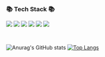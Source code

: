 ### 📚 Tech Stack 📚
<p>
<img src="https://img.shields.io/badge/HTML5-E34F26?style=flat-square&logo=HTML5&logoColor=white"/>
<img src="https://img.shields.io/badge/CSS3-1572B6?style=flat-square&logo=CSS3&logoColor=white"/>
<img src="https://img.shields.io/badge/Sass-CC6699?style=flat-square&logo=Sass&logoColor=white"/>
<img src="https://img.shields.io/badge/Tailwind CSS-06B6D4?style=flat-square&logo=Tailwind CSS&logoColor=white"/>
<img src="https://img.shields.io/badge/JavaScript-F7DF1E?style=flat-square&logo=JavaScript&logoColor=black"/>
<img src="https://img.shields.io/badge/React-61DAFB?style=flat-square&logo=React&logoColor=black"/>
<!--     <img src="https://img.shields.io/badge/Next.js-000000?style=flat-square&logo=Next.js&logoColor=white"/> -->
<!-- <img src="https://img.shields.io/badge/Vue.js-4FC08D?style=flat-square&logo=Vue.js&logoColor=white"/> -->
</p>
<br/> 

![Anurag's GitHub stats](https://github-readme-stats.vercel.app/api?username=an1413&show_icons=true&theme=flag-india) [![Top Langs](https://github-readme-stats.vercel.app/api/top-langs/?username=an1413&layout=compact)](https://github.com/anuraghazra/github-readme-stats)

<!-- [![Readme Card](https://github-readme-stats.vercel.app/api/pin/?username=an1413&repo=github-readme-stats)](https://github.com/anuraghazra/github-readme-stats) -->

